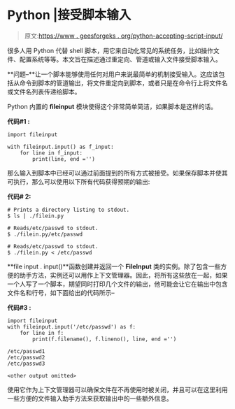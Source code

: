 # Python |接受脚本输入

> 原文:[https://www . geesforgeks . org/python-accepting-script-input/](https://www.geeksforgeeks.org/python-accepting-script-input/)

很多人用 Python 代替 shell 脚本，用它来自动化常见的系统任务，比如操作文件、配置系统等等。本文旨在描述通过重定向、管道或输入文件接受脚本输入。

**问题–**让一个脚本能够使用任何对用户来说最简单的机制接受输入。这应该包括从命令到脚本的管道输出，将文件重定向到脚本，或者只是在命令行上将文件名或文件名列表传递给脚本。

Python 内置的 **fileinput** 模块使得这个非常简单简洁，如果脚本是这样的话。

**代码#1 :**

```
import fileinput

with fileinput.input() as f_input:
    for line in f_input:
        print(line, end ='')
```

那么输入到脚本中已经可以通过前面提到的所有方式被接受。如果保存脚本并使其可执行，那么可以使用以下所有代码获得预期的输出:

**代码# 2:**

```
# Prints a directory listing to stdout.
$ ls | ./filein.py 

# Reads/etc/passwd to stdout.
$ ./filein.py/etc/passwd 

# Reads/etc/passwd to stdout.
$ ./filein.py < /etc/passwd 
```

**file input . input()**函数创建并返回一个 **FileInput** 类的实例。除了包含一些方便的助手方法，实例还可以用作上下文管理器。因此，将所有这些放在一起，如果一个人写了一个脚本，期望同时打印几个文件的输出，他可能会让它在输出中包含文件名和行号，如下面给出的代码所示–

**代码#3 :**

```
import fileinput
with fileinput.input('/etc/passwd') as f:
    for line in f:
        print(f.filename(), f.lineno(), line, end ='')
```

```
/etc/passwd1
/etc/passwd2
/etc/passwd3 

<other output omitted>
```

使用它作为上下文管理器可以确保文件在不再使用时被关闭，并且可以在这里利用一些方便的文件输入助手方法来获取输出中的一些额外信息。